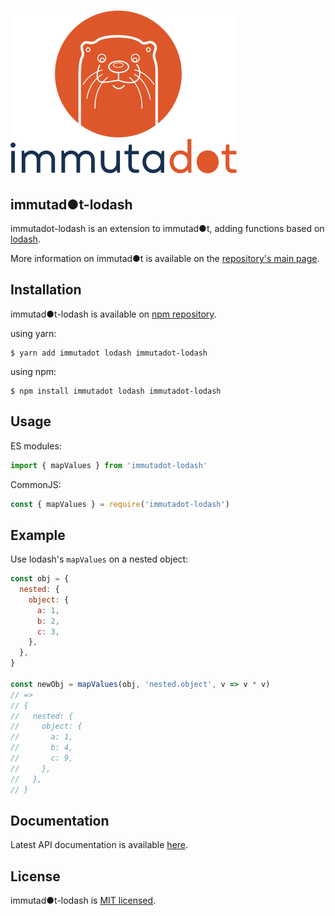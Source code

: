 ![immutadot logo](https://raw.githubusercontent.com/Zenika/immutadot/master/misc/otter.svg?sanitize=true)
===

## immutad●t-lodash
immutadot-lodash is an extension to immutad●t, adding functions based on [lodash](https://lodash.com/).

More information on immutad●t is available on the [repository's main page](https://github.com/Zenika/immutadot).

## Installation

immutad●t-lodash is available on [npm repository](https://www.npmjs.com/package/immutadot-lodash).

using yarn:

```shell
$ yarn add immutadot lodash immutadot-lodash
```

using npm:

```shell
$ npm install immutadot lodash immutadot-lodash
```

## Usage

ES modules:

```js
import { mapValues } from 'immutadot-lodash'
```

CommonJS:  

```js
const { mapValues } = require('immutadot-lodash')
```

## Example

Use lodash's `mapValues` on a nested object:

```js
const obj = {
  nested: {
    object: {
      a: 1,
      b: 2,
      c: 3,
    },
  },
}

const newObj = mapValues(obj, 'nested.object', v => v * v)
// =>
// {
//   nested: {
//     object: {
//       a: 1,
//       b: 4,
//       c: 9,
//     },
//   },
// }
```

## Documentation

Latest API documentation is available [here](https://zenika.github.io/immutadot/immutadot-lodash/).

## License

immutad●t-lodash is [MIT licensed](https://github.com/Zenika/immutadot/blob/master/LICENSE.md).
